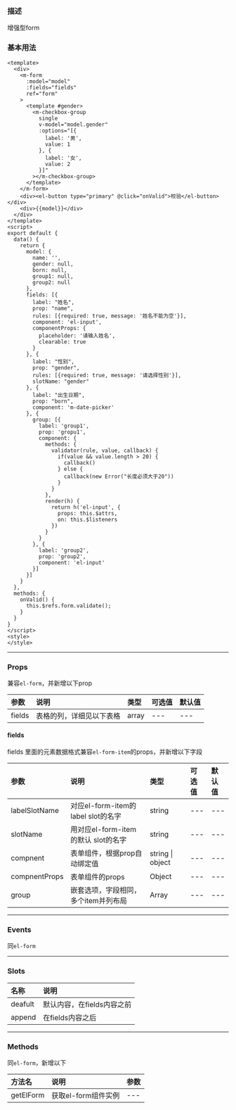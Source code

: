 ### 描述
增强型form

### 基本用法
```vue
<template>
  <div>
    <m-form
      :model="model"
      :fields="fields"
      ref="form"
    >
      <template #gender>
        <m-checkbox-group
          single
          v-model="model.gender"
          :options="[{
            label: '男',
            value: 1
          }, {
            label: '女',
            value: 2
          }]"
        ></m-checkbox-group>
      </template>
    </m-form>
    <div><el-button type="primary" @click="onValid">校验</el-button></div>
    <div>{{model}}</div>
  </div>
</template>
<script>
export default {
  data() {
    return {
      model: {
        name: '',
        gender: null,
        born: null,
        group1: null,
        group2: null
      },
      fields: [{
        label: "姓名",
        prop: "name",
        rules: [{required: true, message: '姓名不能为空'}],
        component: 'el-input',
        componentProps: {
          placeholder: '请输入姓名',
          clearable: true
        }
      }, {
        label: "性别",
        prop: "gender",
        rules: [{required: true, message: '请选择性别'}],
        slotName: "gender"
      }, {
        label: "出生日期",
        prop: "born",
        component: 'm-date-picker'
      }, {
        group: [{
          label: 'group1',
          prop: 'gropu1',
          component: {
            methods: {
              validator(rule, value, callback) {
                if(value && value.length > 20) {
                  callback()
                } else {
                  callback(new Error("长度必须大于20"))
                }
              }
            },
            render(h) {
              return h('el-input', {
                props: this.$attrs,
                on: this.$listeners
              })
            }
          }
        }, {
          label: 'group2',
          prop: 'group2',
          component: 'el-input'
        }]
      }]
    }
  },
  methods: {
    onValid() {
      this.$refs.form.validate();
    }
  }
}
</script>
<style>
</style>
```
---

### Props
兼容`el-form`，并新增以下prop

| 参数 | 说明 | 类型 | 可选值 | 默认值 |
| :---- | :---- | :---- | :---- | :---- |
| fields | 表格的列，详细见以下表格 | array | --- | --- |

#### fields
fields 里面的元素数据格式兼容`el-form-item`的props，并新增以下字段

| 参数 | 说明 | 类型 | 可选值 | 默认值 |
| :---- | :---- | :---- | :---- | :---- | 
| labelSlotName | 对应el-form-item的label slot的名字 | string | --- | --- |
| slotName | 用对应el-form-item的默认 slot的名字 | string | --- | --- |
| compnent | 表单组件，根据prop自动绑定值 | string \| object | --- | --- |
| compnentProps | 表单组件的props | Object  | --- | --- |
| group | 嵌套选项，字段相同，多个item并列布局 | Array  | --- | --- |

---

### Events
同`el-form`

---

### Slots
| 名称 | 说明 |
| :---- | :---- |
| deafult | 默认内容，在fields内容之前 |
| append | 在fields内容之后 |

---

### Methods
同`el-form`，新增以下

| 方法名 | 说明 | 参数 |
| :---- | :---- | :---- |
| getElForm | 获取el-form组件实例| --- |

